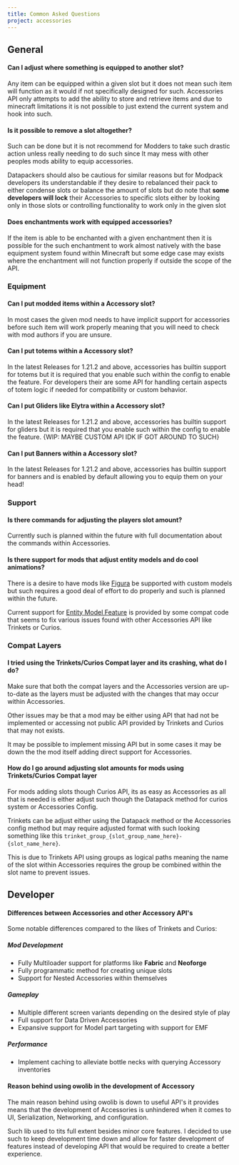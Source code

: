 ```yaml
---
title: Common Asked Questions
project: accessories
---
```


## General

#### Can I adjust where something is equipped to another slot?

Any item can be equipped within a given slot but it does not mean such item will function as it would if not specifically designed for such. Accessories API only attempts to add the ability to store and retrieve items and due to minecraft limitations it is not possible to just extend the current system and hook into such.

#### Is it possible to remove a slot altogether?

Such can be done but it is not recommend for Modders to take such drastic action unless really needing to do such since It may mess with other peoples mods ability to equip accessories. 

Datapackers should also be cautious for similar reasons but for Modpack developers its understandable if they desire to rebalanced their pack to either condense slots or balance the amount of slots but do note that **some developers will lock** their Accessories to specific slots either by looking only in those slots or controlling functionality to work only in the given slot

#### Does enchantments work with equipped accessories?

If the item is able to be enchanted with a given enchantment then it is possible for the such enchantment to work almost natively with the base equipment system found within Minecraft but some edge case may exists where the enchantment will not function properly if outside the scope of the API.

### Equipment

#### Can I put modded items within a Accessory slot?

In most cases the given mod needs to have implicit support for accessories before such item will work properly meaning that you will need to check with mod authors if you are unsure.

#### Can I put totems within a Accessory slot?

In the latest Releases for 1.21.2 and above, accessories has builtin support for totems but it is required that you enable such within the config to enable the feature. For developers their are some API for handling certain aspects of totem logic if needed for compatibility or custom behavior.

#### Can I put Gliders like Elytra within a Accessory slot?

In the latest Releases for 1.21.2 and above, accessories has builtin support for gliders but it is required that you enable such within the config to enable the feature. {WIP: MAYBE CUSTOM API IDK IF GOT AROUND TO SUCH}

#### Can I put Banners within a Accessory slot?

In the latest Releases for 1.21.2 and above, accessories has builtin support for banners and is enabled by default allowing you to equip them on your head!

### Support

#### Is there commands for adjusting the players slot amount?

Currently such is planned within the future with full documentation about the commands within Accessories.

#### Is there support for mods that adjust entity models and do cool animations?

There is a desire to have mods like [Figura](https://modrinth.com/mod/figura) be supported with custom models but such requires a good deal of effort to do properly and such is planned within the future.

Current support for [Entity Model Feature](https://modrinth.com/mod/entity-model-features) is provided by some compat code that seems to fix various issues found with other Accessories API like Trinkets or Curios.

### Compat Layers

#### I tried using the Trinkets/Curios Compat layer and its crashing, what do I do?

Make sure that both the compat layers and the Accessories version are up-to-date as the layers must be adjusted with the changes that may occur within Accessories. 

Other issues may be that a mod may be either using API that had not be implemented or accessing not public API provided by Trinkets and Curios that may not exists. 

It may be possible to implement missing API but in some cases it may be down the the mod itself adding direct support for Accessories.

#### How do I go around adjusting slot amounts for mods using Trinkets/Curios Compat layer

For mods adding slots though Curios API, its as easy as Accessories as all that is needed is either adjust such though the Datapack method for curios system or Accessories Config. 

Trinkets can be adjust either using the Datapack method or the Accessories config method but may require adjusted format with such looking something like this `trinket_group_{slot_group_name_here}-{slot_name_here}`.

This is due to Trinkets API using groups as logical paths meaning the name of the slot within Accessories requires the group be combined within the slot name to prevent issues.

## Developer

#### Differences between Accessories and other Accessory API's

Some notable differences compared to the likes of Trinkets and Curios:

##### Mod Development
- Fully Multiloader support for platforms like **Fabric** and **Neoforge**
- Fully programmatic method for creating unique slots
- Support for Nested Accessories within themselves

##### Gameplay
- Multiple different screen variants depending on the desired style of play
- Full support for Data Driven Accessories
- Expansive support for Model part targeting with support for EMF

##### Performance
- Implement caching to alleviate bottle necks with querying Accessory inventories

#### Reason behind using owolib in the development of Accessory

The main reason behind using owolib is down to useful API's it provides means that the development of Accessories is unhindered when it comes to UI, Serialization, Networking, and configuration. 

Such lib used to tits full extent besides minor core features. I decided to use such to keep development time down and allow for faster development of features instead of developing API that would be required to create a better experience. 

